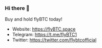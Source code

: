 ### Hi there 👋
Buy and hold flyBTC today!
- Website: https://flyBTC.space
- Telegram: https://t.me/flyBTC1
- Twitter: https://twitter.com/flybtcofficial
<!--
**flyBTC/flyBTC** is a ✨ _special_ ✨ repository because its `README.md` (this file) appears on your GitHub profile.

Here are some ideas to get you started:

- 🔭 I’m currently working on ...
- 🌱 I’m currently learning ...
- 👯 I’m looking to collaborate on ...
- 🤔 I’m looking for help with ...
- 💬 Ask me about ...
- 📫 How to reach me: ...
- 😄 Pronouns: ...
- ⚡ Fun fact: ...
-->
